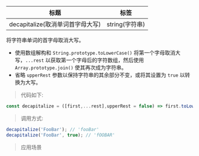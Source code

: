 |  标题   | 标签  |
|  ----  | ----  |
| decapitalize(取消单词首字母大写) | string(字符串) |

将字符串单词的首字母取消大写。

* 使用数组解构和 `String.prototype.toLowerCase()` 将第一个字母取消大写，`...rest` 以获取第一个字母后的字符数组，然后使用 `Array.prototype.join()` 使其再次成为字符串。
* 省略 `upperRest` 参数以保持字符串的其余部分不变，或将其设置为 `true` 以转换为大写。

> 代码如下:

```js
const decapitalize = ([first,...rest],upperRest = false) => first.toLowerCase() + (upperRest ? rest.join("").toUpperCase() : rest.join(""));
```

> 调用方式:

```js
decapitalize('FooBar'); // 'fooBar'
decapitalize('FooBar', true); // 'fOOBAR'
```

> 应用场景